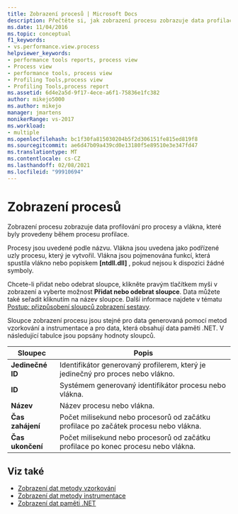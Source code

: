 ```yaml
---
title: Zobrazení procesů | Microsoft Docs
description: Přečtěte si, jak zobrazení procesu zobrazuje data profilace pro procesy a vlákna, které byly provedeny během procesu profilace.
ms.date: 11/04/2016
ms.topic: conceptual
f1_keywords:
- vs.performance.view.process
helpviewer_keywords:
- performance tools reports, process view
- Process view
- performance tools, process view
- Profiling Tools,process view
- Profiling Tools,process report
ms.assetid: 6d4e2a5d-9f17-4ece-a6f1-75836e1fc382
author: mikejo5000
ms.author: mikejo
manager: jmartens
monikerRange: vs-2017
ms.workload:
- multiple
ms.openlocfilehash: bc1f30fa815030204b5f2d306151fe815ed819f8
ms.sourcegitcommit: ae6d47b09a439cd0e13180f5e89510e3e347fd47
ms.translationtype: MT
ms.contentlocale: cs-CZ
ms.lasthandoff: 02/08/2021
ms.locfileid: "99910694"
---
```

# <a name="process-view"></a>Zobrazení procesů
Zobrazení procesu zobrazuje data profilování pro procesy a vlákna, které byly provedeny během procesu profilace.

 Procesy jsou uvedené podle názvu. Vlákna jsou uvedena jako podřízené uzly procesu, který je vytvořil. Vlákna jsou pojmenována funkcí, která spustila vlákno nebo popiskem **[ntdll.dll]** , pokud nejsou k dispozici žádné symboly.

 Chcete-li přidat nebo odebrat sloupce, klikněte pravým tlačítkem myši v zobrazení a vyberte možnost **Přidat nebo odebrat sloupce**. Data můžete také seřadit kliknutím na název sloupce. Další informace najdete v tématu [Postup: přizpůsobení sloupců zobrazení sestavy](../profiling/how-to-customize-report-view-columns.md).

 Sloupce zobrazení procesu jsou stejné pro data generovaná pomocí metod vzorkování a instrumentace a pro data, která obsahují data paměti .NET. V následující tabulce jsou popsány hodnoty sloupců.

|Sloupec|Popis|
|------------|-----------------|
|**Jedinečné ID**|Identifikátor generovaný profilerem, který je jedinečný pro proces nebo vlákno.|
|**ID**|Systémem generovaný identifikátor procesu nebo vlákna.|
|**Název**|Název procesu nebo vlákna.|
|**Čas zahájení**|Počet milisekund nebo procesorů od začátku profilace po začátek procesu nebo vlákna.|
|**Čas ukončení**|Počet milisekund nebo procesorů od začátku profilace po konec procesu nebo vlákna.|

## <a name="see-also"></a>Viz také
- [Zobrazení dat metody vzorkování](../profiling/profiler-sampling-method-data-views.md)
- [Zobrazení dat metody instrumentace](../profiling/instrumentation-method-data-views.md)
- [Zobrazení dat paměti .NET](../profiling/dotnet-memory-data-views.md)

